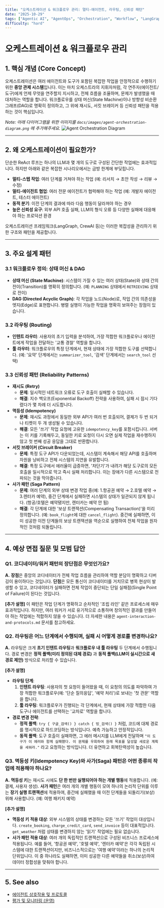 ```yaml
---
title: "오케스트레이션 & 워크플로우 관리: 멀티-에이전트, 라우팅, 신뢰성 패턴"
date: "2025-10-29"
tags: ["Agentic AI", "AgentOps", "Orchestration", "Workflow", "LangGraph"]
difficulty: "hard"
---
```


# 오케스트레이션 & 워크플로우 관리

## 1. 핵심 개념 (Core Concept)

오케스트레이션은 여러 에이전트와 도구가 포함된 복잡한 작업을 안정적으로 수행하기 위한 **중앙 관제 시스템**입니다. 이는 마치 오케스트라의 지휘자처럼, 각 연주자(에이전트/도구)에게 언제 무엇을 연주할지 지시하고, 전체 흐름을 조율하며, 문제가 발생했을 때 대처하는 역할을 합니다. 워크플로우를 상태 머신(State Machine)이나 방향성 비순환 그래프(DAG)로 명확히 정의하고, 그 위에 재시도, 서킷 브레이커 등 신뢰성 패턴을 적용하는 것이 핵심입니다.

*Note: 아래 다이어그램을 위한 이미지를 `docs/images/agent-orchestration-diagram.png` 에 추가해주세요.*
![Agent Orchestration Diagram](../../images/agent-orchestration-diagram.png)

---

## 2. 왜 오케스트레이션이 필요한가?

단순한 ReAct 루프는 하나의 LLM과 몇 개의 도구로 구성된 간단한 작업에는 효과적입니다. 하지만 아래와 같은 복잡한 시나리오에서는 금방 한계에 부딪힙니다.

- **멀티-스텝 작업**: 여러 단계를 거쳐야 하는 작업 (예: 리서치 → 초안 작성 → 리뷰 → 수정)
- **멀티-에이전트 협업**: 여러 전문 에이전트가 협력해야 하는 작업 (예: 개발자 에이전트, 테스터 에이전트)
- **동적 분기**: 이전 단계의 결과에 따라 다음 행동이 달라져야 하는 경우
- **높은 신뢰성 요구**: 외부 API 호출 실패, LLM의 형식 오류 등 다양한 실패에 대응해야 하는 프로덕션 환경

오케스트레이션 프레임워크(LangGraph, CrewAI 등)는 이러한 복잡성을 관리하기 위한 구조와 패턴을 제공합니다.

---

## 3. 주요 설계 패턴

### 3.1 워크플로우 정의: 상태 머신 & DAG
- **상태 머신 (State Machine)**: 시스템이 가질 수 있는 여러 상태(State)와 상태 간의 전이(Transition)를 명확히 정의합니다. (예: `PLANNING` 상태에서 `RETRIEVING` 상태로 전이)
- **DAG (Directed Acyclic Graph)**: 각 작업을 노드(Node)로, 작업 간의 의존성을 엣지(Edge)로 표현합니다. 병렬 실행이 가능한 작업을 명확히 보여주는 장점이 있습니다.

### 3.2 라우팅 (Routing)
- **인텐트 라우터**: 사용자의 초기 입력을 분석하여, 가장 적합한 워크플로우나 에이전트에게 작업을 전달하는 '교통 경찰' 역할을 합니다.
- **툴 라우터**: 워크플로우의 특정 단계에서, 현재 상태에 가장 적합한 도구를 선택합니다. (예: '요약' 단계에서는 `summarizer_tool`, '검색' 단계에서는 `search_tool` 선택)

### 3.3 신뢰성 패턴 (Reliability Patterns)

- **재시도 (Retry)**
  - **문제**: 일시적인 네트워크 오류로 도구 호출이 실패할 수 있습니다.
  - **해결**: 지수 백오프(Exponential Backoff) 전략을 사용하여, 실패 시 잠시 기다렸다가 몇 차례 더 시도합니다.
- **멱등성 (Idempotency)**
  - **문제**: 재시도 과정에서 동일한 외부 API가 여러 번 호출되어, 결제가 두 번 되거나 티켓이 두 개 생성될 수 있습니다.
  - **해결**: 모든 '쓰기' 작업 요청에 고유한 `idempotency_key`를 포함시킵니다. 서버는 이 키를 기록해두고, 동일한 키로 요청이 다시 오면 실제 작업을 재수행하지 않고 첫 번째 성공 응답을 그대로 반환합니다.
- **서킷 브레이커 (Circuit Breaker)**
  - **문제**: 특정 도구 API가 다운되었는데, 시스템이 계속해서 해당 API를 호출하며 자원을 낭비하고 전체 시스템의 지연을 유발합니다.
  - **해결**: 특정 도구에서 에러율이 급증하면, '차단기'가 내려가 해당 도구로의 모든 호출을 일시적으로 막고 즉시 실패 처리합니다. 이는 장애가 다른 시스템으로 전파되는 것을 막아줍니다.
- **사가 패턴 (Saga Pattern)**
  - **문제**: 여러 단계의 외부 상태 변경 작업 중(예: 1.항공권 예약 → 2.호텔 예약 → 3.렌터카 예약), 중간 단계에서 실패하면 시스템의 상태가 일관되지 않게 됩니다. (항공/호텔은 예약됐지만, 렌터카는 예약 안 됨)
  - **해결**: 각 단계에 대한 '보상 트랜잭션(Compensating Transaction)'을 미리 정의합니다. (예: `book_flight`에 대한 `cancel_flight`). 중간에 실패하면, 이미 성공한 이전 단계들의 보상 트랜잭션을 역순으로 실행하여 전체 작업을 원자적인 것처럼 되돌립니다.

---

## 4. 예상 면접 질문 및 모범 답안

### Q1. 코디네이터/워커 패턴의 장단점은 무엇인가요?

**A.** **장점**은 중앙의 코디네이터가 전체 작업 흐름을 관리하여 역할 분담이 명확하고 디버깅이 용이하다는 것입니다. **단점**은 모든 통신이 코디네이터를 거치므로 병목 현상이 발생할 수 있고, 코디네이터가 실패하면 전체 작업이 중단되는 단일 실패점(Single Point of Failure)이 된다는 것입니다.

**[추가 설명]**
이 패턴은 작업 단계가 명확하고 순차적인 '조립 라인' 같은 프로세스에 매우 효과적입니다. 하지만, 여러 워커가 서로 유기적으로 소통하며 창의적인 결과를 만들어야 하는 작업에는 적합하지 않을 수 있습니다. 더 자세한 내용은 `agent-interaction-and-protocols.md` 문서를 참고하세요.

### Q2. 라우팅은 어느 단계에서 수행되며, 실패 시 어떻게 경로를 변경하나요?

**A.** 라우팅은 크게 **초기 인텐트 라우팅**과 **워크플로우 내 툴 라우팅** 두 단계에서 수행됩니다. 경로 변경은 **정적 폴백(미리 정의된 대체 경로)** 과 **동적 폴백(LLM이 실시간으로 새 경로 제안)** 방식으로 처리할 수 있습니다.

**[추가 설명]**
- **라우팅 단계**:
  1.  **인텐트 라우팅**: 사용자의 첫 요청이 들어왔을 때, 이 요청의 의도를 파악하여 가장 적합한 워크플로우(예: '단순 질의응답', '예약 처리')로 보내는 '첫 관문' 역할을 합니다.
  2.  **툴 라우팅**: 워크플로우가 진행되는 각 단계에서, 현재 상태에 가장 적합한 다음 도구나 에이전트를 선택하는 '교차로' 역할을 합니다.
- **경로 변경 전략**:
  - **정적 폴백**: `try { 구글_검색() } catch { 빙_검색() }` 처럼, 코드에 대체 경로를 명시적으로 하드코딩하는 방식입니다. 예측 가능하고 안정적입니다.
  - **동적 폴백**: 도구 호출이 실패하면, 그 에러 메시지를 LLM에게 전달하며 `"이 도구가 이 에러와 함께 실패했다. 이 문제를 우회하여 원래 목표를 달성할 새로운 계획을 세워라."` 라고 요청하는 방식입니다. 더 유연하고 회복탄력성이 높습니다.

### Q3. 멱등성 키(Idempotency Key)와 사가(Saga) 패턴은 어떤 종류의 작업에 적용해야 하나요?

**A.** **멱등성 키**는 재시도 시에도 **단 한 번만 실행되어야 하는 개별 행동**에 적용합니다. (예: 결제, 사용자 생성). **사가 패턴**은 여러 개의 개별 행동이 모여 하나의 논리적 단위를 이루는 **장기 실행 트랜잭션**에 적용하여, 중간에 실패했을 때 이전 단계들을 되돌리기(보상) 위해 사용합니다. (예: 여행 패키지 예약)

**[추가 설명]**
- **멱등성 키 적용 대상**: 외부 시스템의 상태를 변경하는 모든 '쓰기' 작업이 대상입니다. `create_booking`, `charge_credit_card`, `send_invoice` 등이 대표적입니다. `get_weather` 처럼 상태를 변경하지 않는 '읽기' 작업에는 필요 없습니다.
- **사가 패턴 적용 대상**: 여러 개의 독립적인 트랜잭션으로 구성된 비즈니스 프로세스에 적용됩니다. 예를 들어, '항공권 예약', '호텔 예약', '렌터카 예약'은 각각 독립된 시스템에 대한 트랜잭션이지만, 비즈니스적으로는 '여행 예약'이라는 하나의 논리적 단위입니다. 이 중 하나라도 실패하면, 이미 성공한 다른 예약들을 취소(보상)하여 데이터 정합성을 맞춰야 합니다.

---

## 5. See also

- [에이전트 상호작용 및 프로토콜](../5-1-시스템-설계/agent-interaction-and-protocols.md)
- [평가 및 모니터링 (운영)](./evaluation-monitoring-ops.md)